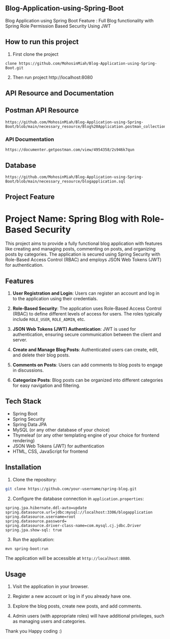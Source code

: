 ## Blog-Application-using-Spring-Boot
Blog Application using Spring Boot 
Feature : Full Blog functionality with Spring Role Permission Based Security Using JWT

## How to run this project
01. First clone the project
```
clone https://github.com/MohosinMiah/Blog-Application-using-Spring-Boot.git
```
02. Then run project 
http://localhost:8080

## API Resource and Documentation

## Postman API Resource

```
https://github.com/MohosinMiah/Blog-Application-using-Spring-Boot/blob/main/necessary_resource/Blog%20Application.postman_collection.json
```

### API Documentation

```
https://documenter.getpostman.com/view/4954358/2s946k7qun
```



## Database
```
https://github.com/MohosinMiah/Blog-Application-using-Spring-Boot/blob/main/necessary_resource/blogapplication.sql
```


## Project Feature 

# Project Name: Spring Blog with Role-Based Security

This project aims to provide a fully functional blog application with features like creating and managing posts, commenting on posts, and organizing posts by categories. The application is secured using Spring Security with Role-Based Access Control (RBAC) and employs JSON Web Tokens (JWT) for authentication.

## Features

1. **User Registration and Login**: Users can register an account and log in to the application using their credentials.

2. **Role-Based Security**: The application uses Role-Based Access Control (RBAC) to define different levels of access for users. The roles typically include `ROLE_USER`, `ROLE_ADMIN`, etc.

3. **JSON Web Tokens (JWT) Authentication**: JWT is used for authentication, ensuring secure communication between the client and server.

4. **Create and Manage Blog Posts**: Authenticated users can create, edit, and delete their blog posts.

5. **Comments on Posts**: Users can add comments to blog posts to engage in discussions.

6. **Categorize Posts**: Blog posts can be organized into different categories for easy navigation and filtering.

## Tech Stack

- Spring Boot
- Spring Security
- Spring Data JPA
- MySQL (or any other database of your choice)
- Thymeleaf (or any other templating engine of your choice for frontend rendering)
- JSON Web Tokens (JWT) for authentication
- HTML, CSS, JavaScript for frontend

## Installation

1. Clone the repository:

```bash
git clone https://github.com/your-username/spring-blog.git
```

2. Configure the database connection in `application.properties`:

```properties
spring.jpa.hibernate.ddl-auto=update
spring.datasource.url=jdbc:mysql://localhost:3306/blogapplication
spring.datasource.username=root
spring.datasource.password=
spring.datasource.driver-class-name=com.mysql.cj.jdbc.Driver
spring.jpa.show-sql: true
```

3. Run the application:

```bash
mvn spring-boot:run
```

The application will be accessible at `http://localhost:8080`.

## Usage

1. Visit the application in your browser.

2. Register a new account or log in if you already have one.

3. Explore the blog posts, create new posts, and add comments.

4. Admin users (with appropriate roles) will have additional privileges, such as managing users and categories.

Thank you 
Happy coding :)




